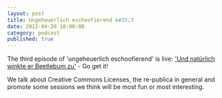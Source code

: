 ```yaml
---
layout: post
title: Ungeheuerlich eschoofierend &#35;3
date: 2012-04-26 10:00:00
category: podcast
published: true
---
```

The third episode of 'ungeheuerlich eschoofierend' is live: ['Und natürlich winkte er Beetlebum zu'](http://www.buzzsprout.com/episodes/converted/47034.mp3) - Go get it!

We talk about Creative Commons Licenses, the re-publica in general and promote some sessions we think will be most fun or most interesting.
